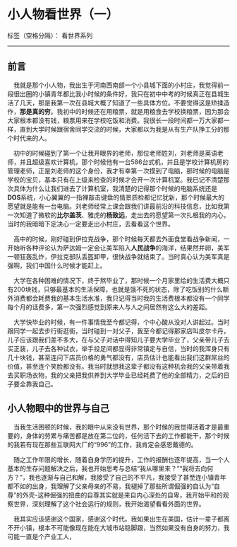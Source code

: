 # 小人物看世界（一）

标签（空格分隔）： 看世界系列

 ------
## 前言
&ensp;&ensp;我就是那个小人物，我出生于河南西南部一个小县城下面的小村庄，我觉得前一段很出圈的小镇青年都比我小时候的条件好，我只在初中中考的时候真正在县城生活了几天，那是我第一次在县城大概了知道了一些具体方位。不要觉得这是矫揉造作，**那是真的穷**。我初中的时候还在用粮票，就是用粮食去学校换粮票，因为那会大家根本都没有钱，粮票用来在学校吃饭和消费。我很长一段时间都一万大家都一样，直到大学时候跟宿舍同学交流的时候，大家都以为我是从有生产队挣工分的那个时代来的人。

&ensp;&ensp;初中的时候碰到了第一个让我开眼界的老师，那位老师姓刘，刘老师是英语老师，并且超级喜欢计算机，那个时候他有一台586台式机，并且是学校计算机房的管理老师，正是刘老师的这个身份，我才有幸第一次摸到了电脑，那时候的电脑是学校的宝贝，基本只有在上级来检查的时候才会开一次计算机室。我已记不清楚那次具体为什么让我们进去了计算机室，我清楚的记得那个时候的电脑系统还是**DOS**系统，小心翼翼的一指禅敲击键盘的情景质检都记忆犹新，那个时候最大的愿望就是能有一台电脑。刘老师经常上课会跟我们讲最前沿的科技信息，比如我第一次知道了微软的**比尔盖茨**、雅虎的**杨致远**，走出去的愿望第一次扎根我的内心，当时的我暗暗下定决心一定要走出小村庄，去看看这个世界。

&ensp;&ensp;高中的时候，刚好碰到伊拉克战争，那个时候每天都去外面食堂看战争新闻，一开始听各种评论认为萨达姆一定会让美军陷入**人民战争**的海洋，结果然并卵，美军一顿狂轰乱炸，伊拉克部队丢盔卸甲，很快战争就结束了。当时真心认为美军真是强啊，我们中国什么时候才能赶上。

&ensp;&ensp;大学在各种困难的情况下，终于熬毕业了，那时候一个月家里给的生活费大概只有200块钱，只够最基本的生活保障，也就是饿不死的状态，除了吃饭别的什么额外消费都会耗费我的基本生活水准，我只记得当时我的生活费根本都没有一个同学每个月的话费多，第一次强烈感觉到原来人与人之间居然有这么大的差距。

&ensp;&ensp;大学快毕业的时候，有一件事情我至今都记得，个中心酸从没对人讲起过。当时跟同学一起去步行街逛街，当时碰到一对父子，我至今都记得那家店叫皮尔卡丹，儿子应该跟我们差不多大，在与父子对话中得知儿子要大学毕业了，父亲带儿子去买正装，儿子去各种试衣，举手投足间都显得非常镇定与自信，当时的我浑身只有几十块钱，甚至连问下店员价格的勇气都没有，店员估计也能看出我们这群屌丝的价值，甚至连个笑脸都没有。我当时就想我这辈子都没有这种机会我的父亲带着我去买职场衣物，我的父亲把我供养到大学毕业已经耗费了他的全部精力，之后的日子要全靠我自己。

## 小人物眼中的世界与自己
&ensp;&ensp;当我生活困顿的时候，我的眼中从来没有世界，那个时候的我觉得活着才是最重要的，身体的劳累与痛苦都是放在第二位的，任何活下去的工作都能干，那个时候的我若有现在那些互联网大厂的“996”的工作，我肯定会感恩戴德的。

&ensp;&ensp;随之工作年限的增长，随着自身学历的提升，工作的报酬也逐年提高，当一个人基本的生存问题解决之后，我也开始思考与总结“我从哪里来？”“我将去向何方？”，我也逐渐与自己和解，我接受了自己的不平凡，我接受了甚至连小镇青年都不如的出身，我理解了父亲母亲的不易，我褪掉了那些所谓倔强的自认为“自尊”的外壳-这种倔强的扭曲的自尊其实就是来自内心深处的自卑，我开始平和的观察世界，深刻理解了这个社会运行的规则，我开始渴望看看外面的世界。

&ensp;&ensp;我其实应该感谢这个国家，感谢这个时代。我如果出生在美国，估计一辈子都离不开小镇，根本不可能像现在能在大城市站稳脚跟，当然如果没有自身的努力，我可能一直是个产业工人，


